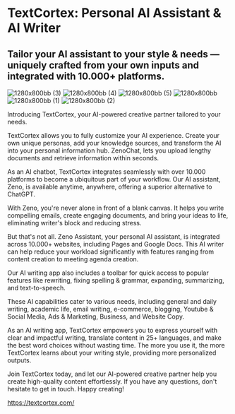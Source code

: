 # TextCortex: Personal AI Assistant & AI Writer

## Tailor your AI assistant to your style & needs — uniquely crafted from your own inputs and integrated with 10.000+ platforms.

![1280x800bb (3)](https://github.com/textcortex/Desktop-app/assets/4559920/5e0b8804-8712-453a-9faa-de65467c0a7f)
![1280x800bb (4)](https://github.com/textcortex/Desktop-app/assets/4559920/f27e3e2d-50bc-4d4d-9606-6e0e859e933d)
![1280x800bb (5)](https://github.com/textcortex/Desktop-app/assets/4559920/a7e5cdc0-8dea-4ff5-b78c-681c90401ab6)
![1280x800bb](https://github.com/textcortex/Desktop-app/assets/4559920/e5f021b9-ad2d-40c7-af28-6909534a33e1)
![1280x800bb (1)](https://github.com/textcortex/Desktop-app/assets/4559920/9d89effb-e47b-44d5-a59f-ea555cc37363)
![1280x800bb (2)](https://github.com/textcortex/Desktop-app/assets/4559920/ce301566-3119-433b-a4c3-cdf90cfddd82)


Introducing TextCortex, your AI-powered creative partner tailored to your needs. 

TextCortex allows you to fully customize your AI experience. Create your own unique personas, add your knowledge sources, and transform the AI into your personal information hub. ZenoChat, lets you upload lengthy documents and retrieve information within seconds. 

As an AI chatbot, TextCortex integrates seamlessly with over 10.000 platforms to become a ubiquitous part of your workflow. Our AI assistant, Zeno, is available anytime, anywhere, offering a superior alternative to ChatGPT. 

With Zeno, you're never alone in front of a blank canvas. It helps you write compelling emails, create engaging documents, and bring your ideas to life, eliminating writer's block and reducing stress. 

But that's not all. Zeno Assistant, your personal AI assistant, is integrated across 10.000+ websites, including Pages and Google Docs. This AI writer can help reduce your workload significantly with features ranging from content creation to meeting agenda creation. 

Our AI writing app also includes a toolbar for quick access to popular features like rewriting, fixing spelling & grammar, expanding, summarizing, and text-to-speech. 

These AI capabilities cater to various needs, including general and daily writing, academic life, email writing, e-commerce, blogging, Youtube & Social Media, Ads & Marketing, Business, and Website Copy. 

As an AI writing app, TextCortex empowers you to express yourself with clear and impactful writing, translate content in 25+ languages, and make the best word choices without wasting time. The more you use it, the more TextCortex learns about your writing style, providing more personalized outputs. 

Join TextCortex today, and let our AI-powered creative partner help you create high-quality content effortlessly. If you have any questions, don't hesitate to get in touch. Happy creating!

https://textcortex.com/

